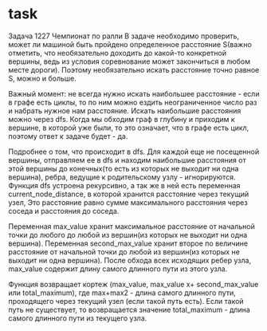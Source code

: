 # task
Задача 1227 Чемпионат по ралли
В задаче необходимо проверить, может ли машиной быть пройдено определенное
расстояние S(важно отметить, что необязательно доходить до какой-то конкретной вершины,
ведь  из условия соревнование может закончиться в любом месте дороги). 
Поэтому необязательно искать расстояние точно равное S, можно и больше. 

Важный момент: не всегда нужно искать наибольшее расстояние - если в графе есть циклы, 
то по ним можно ездить неограниченное число раз и набрать нужное нам расстояние.
Искать наибольшие расстояния можно через dfs. Когда мы обходим граф в глубину и приходим к вершине,
в которой уже были, то это означает, что в графе есть цикл, поэтому ответ к задаче будет - да.


Подробнее о том, что происходит в dfs. Для каждой еще не посещенной вершины,
отправляем ее в dfs и находим  наибольшие расстояния от этой вершины до
конечных(то есть из которых не выходит ни одна вершина), ребра, ведущие к родительскому узлу - игнорируются. 
Функция dfs устроена рекурсивно, а так же в ней есть переменная current_node_distance,
в которой хранится расстояние через текущий узел,
Это расстояние  равно сумме максимального расстояния через соседа и расстояния до соседа.

Переменная max_value хранит максимальное расстояние от начальной точки до любого до любой из вершин(из которых не выходит ни одна вершина).
Переменная second_max_value хранит второе по величине расстояние от начальной точки до любой из вершин(из которых не выходит ни одна вершина).
После обхода всех исходящих ребер узла, max_value содержит длину самого длинного пути из этого узла.

Функция возвращает кортеж (max_valuе, max_valuе x+ second_max_valuе или total_maximum), 
 где max+max2 - длина самого длинного пути, проходящего через текущий узел (если такой путь есть). 
Если такой путь не существует, то возвращается значение total_maximum - длина самого длинного пути из текущего узла.

